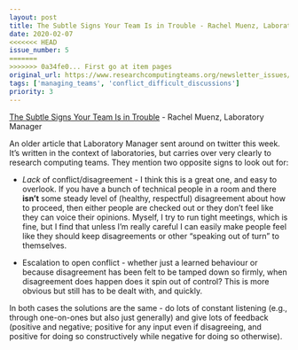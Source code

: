 ```yaml
---
layout: post
title: The Subtle Signs Your Team Is in Trouble - Rachel Muenz, Laboratory Manager
date: 2020-02-07
<<<<<<< HEAD
issue_number: 5
=======
>>>>>>> 0a34fe0... First go at item pages
original_url: https://www.researchcomputingteams.org/newsletter_issues/0005
tags: ['managing_teams', 'conflict_difficult_discussions']
priority: 3
---
```


<!-- markdownlint-disable MD033 -->
<!-- markdownlint-disable MD041 -->
<!-- markdownlint-disable MD049 -->

[The Subtle Signs Your Team Is in Trouble](https://www.labmanager.com/leadership-and-staffing/the-subtle-signs-your-team-is-in-trouble-5407) - Rachel Muenz, Laboratory Manager

An older article that Laboratory Manager sent around on twitter this week.  It’s written in the context of laboratories, but carries over very clearly to research computing teams.  They mention two opposite signs to look out for:

- *Lack* of conflict/disagreement - I think this is a great one, and easy to overlook.  If you have a bunch of technical people in a room and there **isn’t** some steady level of (healthy, respectful) disagreement about how to proceed, then either people are checked out or they don’t feel like they can voice their opinions.  Myself, I try to run tight meetings, which is fine, but I find that unless I’m really careful I can easily make people feel like they should keep disagreements or other “speaking out of turn” to themselves.

- Escalation to open conflict - whether just a learned behaviour or because disagreement has been felt to be tamped down so firmly, when disagreement does happen does it spin out of control?  This is more obvious but still has to be dealt with, and quickly.

In both cases the solutions are the same - do lots of constant listening (e.g., through one-on-ones but also just generally) and give lots of feedback (positive and negative; positive for any input even if disagreeing, and positive for doing so constructively while negative for doing so otherwise).